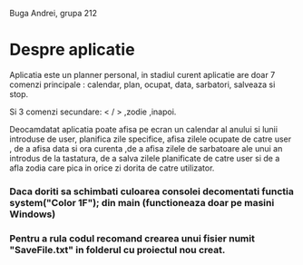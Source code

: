 Buga Andrei, grupa 212


# Despre aplicatie

Aplicatia este un planner personal, in stadiul curent aplicatie are doar 7 comenzi principale : calendar, plan, ocupat, data, sarbatori, salveaza si stop.

Si 3 comenzi secundare: < / > ,zodie ,inapoi.

Deocamdatat aplicatia poate afisa pe ecran un calendar al anului si lunii introduse de user, planifica zile specifice, afisa zilele ocupate de catre user , de a afisa data si ora curenta ,de a afisa zilele de sarbatoare ale unui an introdus de la tastatura, de a salva zilele planificate de catre user si de a afla zodia care pica in orice zi dorita de catre utilizator.

### Daca doriti sa schimbati culoarea consolei decomentati functia system("Color 1F"); din main (functioneaza doar pe masini Windows)
### Pentru a rula codul recomand crearea unui fisier numit "SaveFile.txt" in folderul cu proiectul nou creat.
